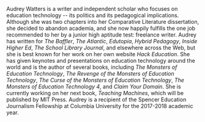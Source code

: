 Audrey Watters is a writer and independent scholar who focuses on education technology -- its politics and its pedagogical implications. Although she was two chapters into her Comparative Literature dissertation, she decided to abandon academia, and she now happily fulfills the one job recommended to her by a junior high aptitude test: freelance writer. Audrey has written for *The Baffler*, *The Atlantic*, *Edutopia*, *Hybrid Pedagogy*, *Inside Higher Ed*, *The School Library Journal*, and elsewhere across the Web, but she is best known for her work on her own website *Hack Education*. She has given keynotes and presentations on education technology around the world and is the author of several books, including *The Monsters of Education Technology*, *The Revenge of the Monsters of Education Technology*, *The Curse of the Monsters of Education Technology*, *The Monsters of Education Technology 4*, and *Claim Your Domain*. She is currently working on her next book, *Teaching Machines*, which will be published by MIT Press. Audrey is a recipient of the Spencer Education Journalism Fellowship at Columbia University for the 2017-2018 academic year.
